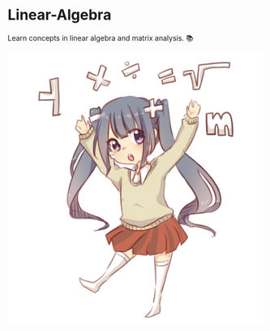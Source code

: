 # Linear-Algebra
Learn concepts in linear algebra and matrix analysis. 📚

![LMAO](img/notweebstuff.png "not weeb stuff")

